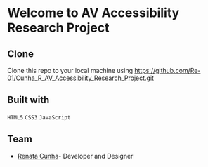 

# Welcome to AV Accessibility Research Project



## Clone

Clone this repo to your local machine using https://github.com/Re-01/Cunha_R_AV_Accessibility_Research_Project.git


## Built with

```HTML5```
```CSS3```
```JavaScript```


## Team
- [Renata Cunha](https://github.com/Re-01)- Developer and Designer


